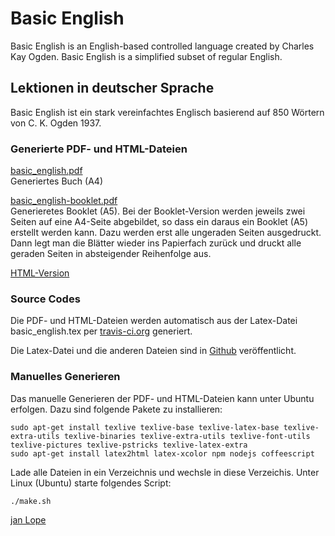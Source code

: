 # Basic English
Basic English is an English-based controlled language created by Charles Kay Ogden. Basic English is a simplified subset of regular English. 


## Lektionen in deutscher Sprache
Basic English ist ein stark vereinfachtes Englisch basierend auf 850 Wörtern von C. K. Ogden 1937.


### Generierte PDF- und HTML-Dateien

[basic_english.pdf](https://github.com/jan-Lope/Basic_English/blob/gh-pages/basic_english.pdf)  
Generiertes Buch (A4) 

[basic_english-booklet.pdf](https://github.com/jan-Lope/Basic_English/blob/gh-pages/basic_english-booklet.pdf)  
Generieretes Booklet (A5). Bei der Booklet-Version werden jeweils zwei Seiten auf eine A4-Seite abgebildet, so dass ein daraus ein Booklet (A5) erstellt werden kann. Dazu werden erst alle ungeraden Seiten ausgedruckt. Dann legt man die Blätter wieder ins Papierfach zurück und druckt alle geraden Seiten in absteigender Reihenfolge aus. 

[HTML-Version](https://htmlpreview.github.io/?https://raw.githubusercontent.com/jan-Lope/Basic_English/gh-pages/basic_english/index.html)  



### Source Codes

Die PDF- und HTML-Dateien werden automatisch aus der Latex-Datei basic_english.tex per [travis-ci.org](https://travis-ci.org/jan-Lope/Basic_English) generiert.

Die Latex-Datei und die anderen Dateien sind in [Github](https://github.com/jan-Lope/Basic_English) veröffentlicht.  



### Manuelles Generieren

Das manuelle Generieren der PDF- und HTML-Dateien kann unter Ubuntu erfolgen. Dazu sind folgende Pakete zu installieren:


    sudo apt-get install texlive texlive-base texlive-latex-base texlive-extra-utils texlive-binaries texlive-extra-utils texlive-font-utils texlive-pictures texlive-pstricks texlive-latex-extra 
    sudo apt-get install latex2html latex-xcolor npm nodejs coffeescript


Lade alle Dateien in ein Verzeichnis und wechsle in diese Verzeichis. Unter Linux (Ubuntu) starte folgendes Script:


    ./make.sh



[jan Lope](https://jan-lope.github.io)
